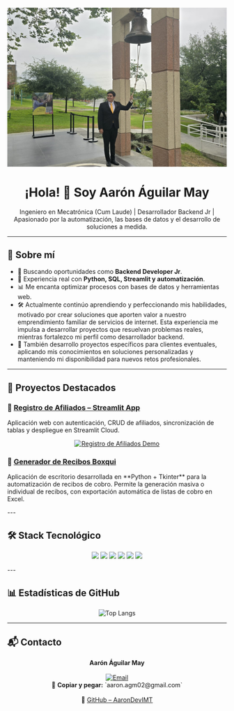 <!-- Banner -->
<p align="center">
  <img src="assets/banner.jpg" alt="Banner de Aarón Águilar May" width="800"/>
</p>

<!-- Título y presentación -->
<h1 align="center">¡Hola! 👋 Soy Aarón Águilar May</h1>
<p align="center">
  Ingeniero en Mecatrónica (Cum Laude) | Desarrollador Backend Jr | Apasionado por la automatización, las bases de datos y el desarrollo de soluciones a medida.
</p>

---

## 🚀 Sobre mí
- 🎯 Buscando oportunidades como **Backend Developer Jr**.  
- 🔧 Experiencia real con **Python, SQL, Streamlit y automatización**.  
- 📊 Me encanta optimizar procesos con bases de datos y herramientas web.  
- 🛠️ Actualmente continúo aprendiendo y perfeccionando mis habilidades, motivado por crear soluciones que aporten valor a nuestro emprendimiento familiar de servicios de internet. Esta experiencia me impulsa a desarrollar proyectos que resuelvan problemas reales, mientras fortalezco mi perfil como desarrollador backend.  
- 🤝 También desarrollo proyectos específicos para clientes eventuales, aplicando mis conocimientos en soluciones personalizadas y manteniendo mi disponibilidad para nuevos retos profesionales.  

---

## 📌 Proyectos Destacados

### 🔹 [Registro de Afiliados – Streamlit App](https://github.com/AaronDevIMT/Registro-afiliados-streamlit)
<p>
  Aplicación web con autenticación, CRUD de afiliados, sincronización de tablas y despliegue en Streamlit Cloud.
</p>
<p align="center">
  <a href="https://registro-afiliados.streamlit.app/">
    <img src="assets/preview.gif" alt="Registro de Afiliados Demo" width="600"/>
  </a>
</p>

### 🔹 [Generador de Recibos Boxqui](https://github.com/AaronDevIMT/Recibos_Boxqui)
<p>
  Aplicación de escritorio desarrollada en **Python + Tkinter** para la automatización de recibos de cobro.
  Permite la generación masiva o individual de recibos, con exportación automática de listas de cobro en Excel.
</p>
---

## 🛠️ Stack Tecnológico

<p align="center">
  <img src="https://img.shields.io/badge/Python-3.12-blue?logo=python&logoColor=white"/>
  <img src="https://img.shields.io/badge/Streamlit-1.27-ff4b4b?logo=streamlit&logoColor=white"/>
  <img src="https://img.shields.io/badge/PostgreSQL-15-blue?logo=postgresql&logoColor=white"/>
  <img src="https://img.shields.io/badge/MySQL-8-blue?logo=mysql&logoColor=white"/>
  <img src="https://img.shields.io/badge/Git-Control-lightgrey?logo=git&logoColor=white"/>
  <img src="https://img.shields.io/badge/Linux-Ubuntu-orange?logo=ubuntu&logoColor=white"/>
</p>
---

## 📊 Estadísticas de GitHub

<p align="center">
  <img src="https://github-readme-stats.vercel.app/api/top-langs/?username=AaronDevIMT&layout=compact&theme=tokyonight" alt="Top Langs"/>
</p>

---

## 📬 Contacto  

<p align="center">
  <strong>Aarón Águilar May</strong>  
  <br><br>
  <a href="mailto:aaron.agm02@gmail.com">
    <img src="https://img.shields.io/badge/Email-aaron.agm02%40gmail.com-red?logo=gmail&logoColor=white" alt="Email"/>
  </a>  
  <br>
  📧 <strong>Copiar y pegar:</strong> `aaron.agm02@gmail.com`  
  <br><br>
  🐙 <a href="https://github.com/AaronDevIMT">GitHub – AaronDevIMT</a>  
</p>
